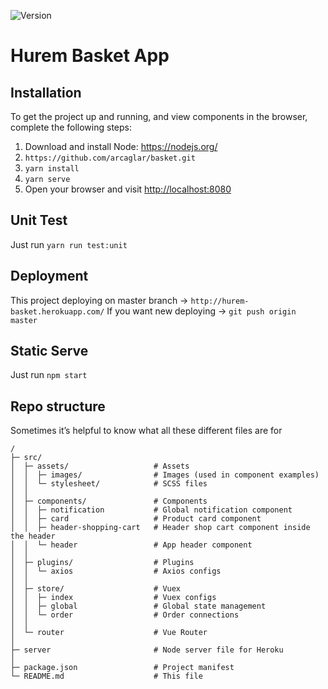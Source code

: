 ![Version](https://img.shields.io/badge/version-0.1.0-orange.svg)

# Hurem Basket App

## Installation

To get the project up and running, and view components in the browser, complete the following steps:

1. Download and install Node: <https://nodejs.org/>
2. `https://github.com/arcaglar/basket.git`
3. `yarn install`
4. `yarn serve`
5. Open your browser and visit <http://localhost:8080>

## Unit Test

Just run `yarn run test:unit`

## Deployment

This project deploying on master branch -> `http://hurem-basket.herokuapp.com/`
If you want new deploying -> `git push origin master`

## Static Serve

Just run `npm start`

## Repo structure

Sometimes it’s helpful to know what all these different files are for

```
/
├─ src/
│  ├─ assets/                   # Assets
│  │  ├─ images/                # Images (used in component examples)
│  │  └─ stylesheet/            # SCSS files
│  │
│  ├─ components/               # Components
│  │  ├─ notification           # Global notification component
│  │  ├─ card                   # Product card component
│  │  ├─ header-shopping-cart   # Header shop cart component inside the header
│  │  └─ header                 # App header component
│  │
│  ├─ plugins/                  # Plugins
│  │  └─ axios                  # Axios configs
│  │
│  ├─ store/                    # Vuex
│  │  ├─ index                  # Vuex configs
│  │  ├─ global                 # Global state management
│  │  └─ order                  # Order connections
│  │
│  └─ router                    # Vue Router
│
├─ server                       # Node server file for Heroku
│
├─ package.json                 # Project manifest
└─ README.md                    # This file
```
